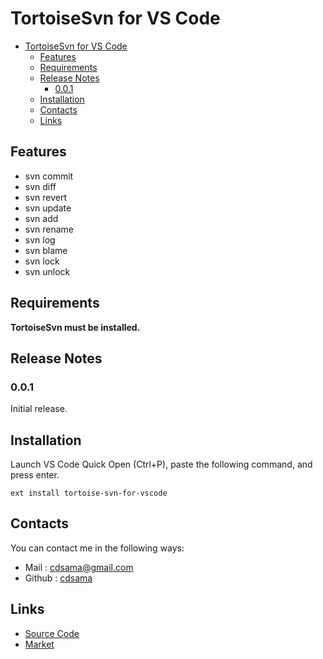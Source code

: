 # TortoiseSvn for VS Code
<!-- TOC -->

- [TortoiseSvn for VS Code](#tortoisesvn-for-vs-code)
	- [Features](#features)
	- [Requirements](#requirements)
	- [Release Notes](#release-notes)
		- [0.0.1](#001)
	- [Installation](#installation)
	- [Contacts](#contacts)
	- [Links](#links)

<!-- /TOC -->
## Features

* svn commit
* svn diff
* svn revert
* svn update
* svn add
* svn rename
* svn log
* svn blame
* svn lock
* svn unlock

## Requirements

**TortoiseSvn must be installed.**

## Release Notes

### 0.0.1

Initial release.

## Installation
Launch VS Code Quick Open (Ctrl+P), paste the following command, and press enter.
```
ext install tortoise-svn-for-vscode
```

## Contacts
You can contact me in the following ways: 
- Mail : [cdsama@gmail.com](mailto:cdsama@gmail.com)
- Github : [cdsama](https://github.com/cdsama)

## Links
- [Source Code](https://github.com/cdsama/tortoise-svn-for-vscode)
- [Market](https://marketplace.visualstudio.com/items/cdsama.tortoise-svn-for-vscode)